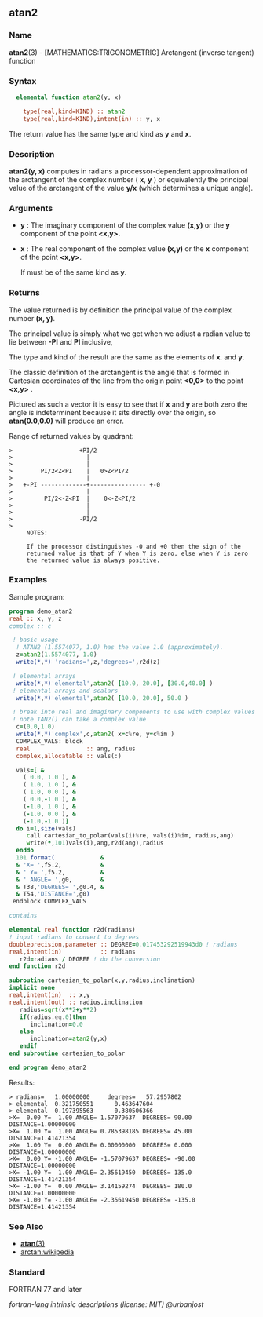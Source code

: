 ## atan2

### **Name**
**atan2**(3) - \[MATHEMATICS:TRIGONOMETRIC\] Arctangent (inverse tangent)
function

### **Syntax**
```fortran
  elemental function atan2(y, x)

    type(real,kind=KIND) :: atan2
    type(real,kind=KIND),intent(in) :: y, x
```
The return value has the same type and kind as **y**
and **x**.

### **Description**

**atan2(y, x)** computes in radians a processor-dependent approximation of
the arctangent of the complex number ( **x**, **y** ) or equivalently the
principal value of the arctangent of the value **y/x** (which determines
a unique angle).

### **Arguments**

- **y**
  : The imaginary component of the complex value **(x,y)** or the **y**
  component of the point **\<x,y\>**.

- **x**
  : The real component of the complex value **(x,y)** or the **x**
  component of the point **\<x,y\>**.

  If must be of the same kind as **y**. 

### **Returns**

The value returned is by definition the principal value of the complex
number **(x, y)**.

The principal value is simply what we get when we adjust a radian value
to lie between **-PI** and **PI** inclusive,

The type and kind of the result are the same as the elements of **x**.
and **y**.

The classic definition of the arctangent is the angle that is formed
in Cartesian coordinates of the line from the origin point **\<0,0\>**
to the point **\<x,y\>** . 

Pictured as such a vector it is easy to see that if **x** and **y**
are both zero the angle is indeterminent because it sits directly over
the origin, so **atan(0.0,0.0)** will produce an error.

Range of returned values by quadrant:
```text
>                   +PI/2
>                     |
>                     |
>        PI/2<Z<PI    |   0>Z<PI/2
>                     |
>   +-PI -------------+---------------- +-0
>                     |
>         PI/2<-Z<PI  |    0<-Z<PI/2
>                     |
>                     |
>                   -PI/2
>
     NOTES:

     If the processor distinguishes -0 and +0 then the sign of the
     returned value is that of Y when Y is zero, else when Y is zero
     the returned value is always positive.
```
### **Examples**

Sample program:
```fortran
program demo_atan2
real :: x, y, z
complex :: c

 ! basic usage
  ! ATAN2 (1.5574077, 1.0) has the value 1.0 (approximately).
  z=atan2(1.5574077, 1.0)
  write(*,*) 'radians=',z,'degrees=',r2d(z)

 ! elemental arrays
  write(*,*)'elemental',atan2( [10.0, 20.0], [30.0,40.0] )
 ! elemental arrays and scalars
  write(*,*)'elemental',atan2( [10.0, 20.0], 50.0 )

 ! break into real and imaginary components to use with complex values
 ! note TAN2() can take a complex value
  c=(0.0,1.0)
  write(*,*)'complex',c,atan2( x=c%re, y=c%im )
  COMPLEX_VALS: block
  real                :: ang, radius
  complex,allocatable :: vals(:)

  vals=[ &
    ( 0.0, 1.0 ), &
    ( 1.0, 1.0 ), &
    ( 1.0, 0.0 ), &
    ( 0.0,-1.0 ), &
    (-1.0, 1.0 ), &
    (-1.0, 0.0 ), &
    (-1.0,-1.0 )]
  do i=1,size(vals)
     call cartesian_to_polar(vals(i)%re, vals(i)%im, radius,ang)
     write(*,101)vals(i),ang,r2d(ang),radius
  enddo
  101 format(             &
  & 'X= ',f5.2,           &
  & ' Y= ',f5.2,          &
  & ' ANGLE= ',g0,        &
  & T38,'DEGREES= ',g0.4, &
  & T54,'DISTANCE=',g0)
 endblock COMPLEX_VALS

contains

elemental real function r2d(radians)
! input radians to convert to degrees
doubleprecision,parameter :: DEGREE=0.017453292519943d0 ! radians
real,intent(in)           :: radians
   r2d=radians / DEGREE ! do the conversion
end function r2d

subroutine cartesian_to_polar(x,y,radius,inclination)
implicit none
real,intent(in)  :: x,y
real,intent(out) :: radius,inclination
   radius=sqrt(x**2+y**2)
   if(radius.eq.0)then
      inclination=0.0
   else
      inclination=atan2(y,x)
   endif
end subroutine cartesian_to_polar

end program demo_atan2
```
  Results:
```text
> radians=   1.00000000     degrees=   57.2957802    
> elemental  0.321750551      0.463647604    
> elemental  0.197395563      0.380506366    
>X=  0.00 Y=  1.00 ANGLE= 1.57079637  DEGREES= 90.00  DISTANCE=1.00000000
>X=  1.00 Y=  1.00 ANGLE= 0.785398185 DEGREES= 45.00  DISTANCE=1.41421354
>X=  1.00 Y=  0.00 ANGLE= 0.00000000  DEGREES= 0.000  DISTANCE=1.00000000
>X=  0.00 Y= -1.00 ANGLE= -1.57079637 DEGREES= -90.00 DISTANCE=1.00000000
>X= -1.00 Y=  1.00 ANGLE= 2.35619450  DEGREES= 135.0  DISTANCE=1.41421354
>X= -1.00 Y=  0.00 ANGLE= 3.14159274  DEGREES= 180.0  DISTANCE=1.00000000
>X= -1.00 Y= -1.00 ANGLE= -2.35619450 DEGREES= -135.0 DISTANCE=1.41421354
```
### **See Also**

- [**atan**(3)](ATAN)
- [arctan:wikipedia](https://en.wikipedia.org/wiki/Inverse_trigonometric_functions)

### **Standard**

FORTRAN 77 and later

_fortran-lang intrinsic descriptions (license: MIT) @urbanjost_
